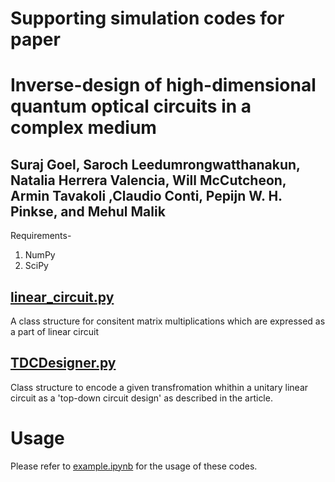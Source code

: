# Supporting simulation codes for paper 
# Inverse-design of high-dimensional quantum optical circuits in a complex medium
 
## Suraj Goel, Saroch Leedumrongwatthanakun, Natalia Herrera Valencia, Will McCutcheon, Armin Tavakoli ,Claudio Conti, Pepijn W. H. Pinkse, and Mehul Malik


Requirements-

1. NumPy
2. SciPy


## [linear_circuit.py](linear_circuit.py)

A class structure for consitent matrix multiplications which are expressed as a part of linear circuit

## [TDCDesigner.py](TDCDesigner.py)

Class structure to encode a given transfromation whithin a unitary linear circuit as a 'top-down circuit design' as described in the article. 


# Usage

Please refer to [example.ipynb](example.ipynb) for the usage of these codes.  
